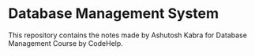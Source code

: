 # Database Management System
This repository contains the notes made by Ashutosh Kabra for Database Management Course by CodeHelp.